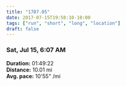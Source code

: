 ```yaml
---
title: "1707.05"
date: 2017-07-15T19:58:10-10:00
tags: ["run", "short", "long", "location"]
draft: false
---
```


### Sat, Jul 15, 6:07 AM

**Duration:** 01:49:22  
**Distance:** 10.01 mi  
**Avg. pace:** 10'55" /mi